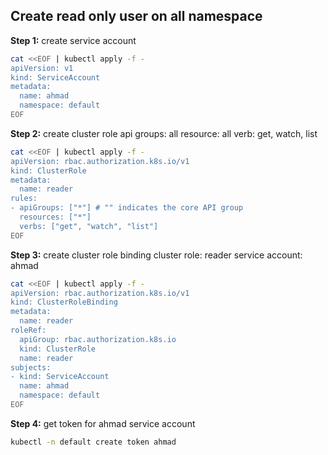 ## Create read only user on all namespace

**Step 1:** create service account
```bash
cat <<EOF | kubectl apply -f -
apiVersion: v1
kind: ServiceAccount
metadata:
  name: ahmad
  namespace: default
EOF
```

**Step 2:** create cluster role
api groups: all
resource: all
verb: get, watch, list
```bash
cat <<EOF | kubectl apply -f -
apiVersion: rbac.authorization.k8s.io/v1
kind: ClusterRole
metadata:
  name: reader
rules:
- apiGroups: ["*"] # "" indicates the core API group
  resources: ["*"]
  verbs: ["get", "watch", "list"]
EOF
```

**Step 3:** create cluster role binding
cluster role: reader
service account: ahmad
```bash
cat <<EOF | kubectl apply -f -
apiVersion: rbac.authorization.k8s.io/v1
kind: ClusterRoleBinding
metadata:
  name: reader
roleRef:
  apiGroup: rbac.authorization.k8s.io
  kind: ClusterRole
  name: reader
subjects:
- kind: ServiceAccount
  name: ahmad
  namespace: default
EOF
```

**Step 4:** get token for ahmad service account
```bash
kubectl -n default create token ahmad
```
